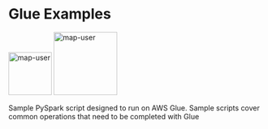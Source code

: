 # Glue Examples

<img width="85" alt="map-user" src="https://img.shields.io/badge/views-1151-green"> <img width="125" alt="map-user" src="https://img.shields.io/badge/unique visits-265-green">

Sample PySpark script designed to run on AWS Glue. Sample scripts cover common operations that need to be completed with Glue
